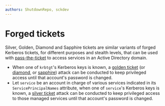 ```yaml
---
authors: ShutdownRepo, sckdev
---
```


# Forged tickets

Silver, Golden, Diamond and Sapphire tickets are similar variants of forged Kerberos tickets, for different purposes and stealth levels, that can be used with [pass-the-ticket](../../movement/kerberos/ptt.md) to access services in an Active Directory domain.

* When one of `krbtgt`'s Kerberos keys is known, a [golden ticket](../../movement/kerberos/forged-tickets/golden.md) (or [diamond](../../movement/kerberos/forged-tickets/diamond.md), or [sapphire](../../movement/kerberos/forged-tickets/sapphire.md)) attack can be conducted to keep privileged access until that account's password is changed.
* Let `service` be an account in charge of various services indicated in its `ServicePrincipalNames` attribute, when one of `service`'s Kerberos keys is known, a [silver ticket](../../movement/kerberos/forged-tickets/silver.md) attack can be conducted to keep privileged access to those managed services until that account's password is changed.